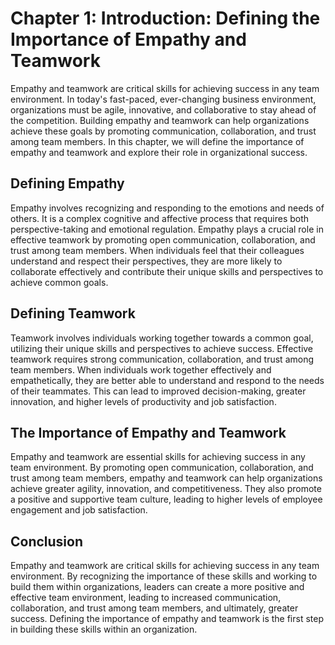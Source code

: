 Chapter 1: Introduction: Defining the Importance of Empathy and Teamwork
========================================================================

Empathy and teamwork are critical skills for achieving success in any team environment. In today's fast-paced, ever-changing business environment, organizations must be agile, innovative, and collaborative to stay ahead of the competition. Building empathy and teamwork can help organizations achieve these goals by promoting communication, collaboration, and trust among team members. In this chapter, we will define the importance of empathy and teamwork and explore their role in organizational success.

Defining Empathy
----------------

Empathy involves recognizing and responding to the emotions and needs of others. It is a complex cognitive and affective process that requires both perspective-taking and emotional regulation. Empathy plays a crucial role in effective teamwork by promoting open communication, collaboration, and trust among team members. When individuals feel that their colleagues understand and respect their perspectives, they are more likely to collaborate effectively and contribute their unique skills and perspectives to achieve common goals.

Defining Teamwork
-----------------

Teamwork involves individuals working together towards a common goal, utilizing their unique skills and perspectives to achieve success. Effective teamwork requires strong communication, collaboration, and trust among team members. When individuals work together effectively and empathetically, they are better able to understand and respond to the needs of their teammates. This can lead to improved decision-making, greater innovation, and higher levels of productivity and job satisfaction.

The Importance of Empathy and Teamwork
--------------------------------------

Empathy and teamwork are essential skills for achieving success in any team environment. By promoting open communication, collaboration, and trust among team members, empathy and teamwork can help organizations achieve greater agility, innovation, and competitiveness. They also promote a positive and supportive team culture, leading to higher levels of employee engagement and job satisfaction.

Conclusion
----------

Empathy and teamwork are critical skills for achieving success in any team environment. By recognizing the importance of these skills and working to build them within organizations, leaders can create a more positive and effective team environment, leading to increased communication, collaboration, and trust among team members, and ultimately, greater success. Defining the importance of empathy and teamwork is the first step in building these skills within an organization.


